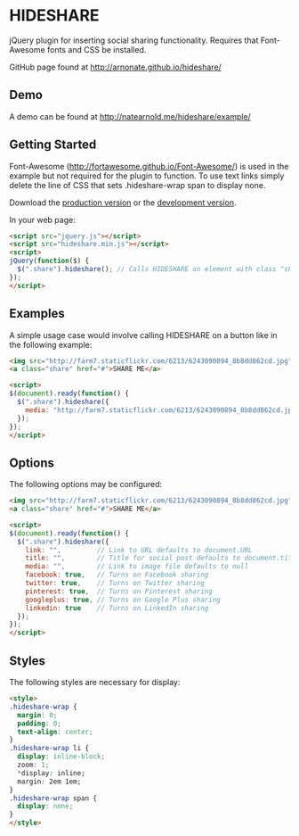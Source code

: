 # HIDESHARE

jQuery plugin for inserting social sharing functionality. Requires that Font-Awesome fonts and CSS be installed.

GitHub page found at http://arnonate.github.io/hideshare/

## Demo
A demo can be found at http://natearnold.me/hideshare/example/

## Getting Started
Font-Awesome (http://fortawesome.github.io/Font-Awesome/) is used in the example but not required for the plugin to function. To use text links simply delete the line of CSS that sets .hideshare-wrap span to display none.

Download the [production version][min] or the [development version][max].

[min]: https://raw.github.com/arnonate/hideshare/hideshare.min.js
[max]: https://raw.github.com/arnonate/hideshare/hideshare.js

In your web page:

```html
<script src="jquery.js"></script>
<script src="hideshare.min.js"></script>
<script>
jQuery(function($) {
  $(".share").hideshare(); // Calls HIDESHARE on element with class "share"
});
</script>
```

## Examples

A simple usage case would involve calling HIDESHARE on a button like in the following example:

```html
<img src="http://farm7.staticflickr.com/6213/6243090894_8b8dd862cd.jpg">
<a class="share" href="#">SHARE ME</a>

<script>
$(document).ready(function() {
  $(".share").hideshare({
    media: "http://farm7.staticflickr.com/6213/6243090894_8b8dd862cd.jpg"
  });
});
</script>
```

## Options

The following options may be configured:

```html
<img src="http://farm7.staticflickr.com/6213/6243090894_8b8dd862cd.jpg">
<a class="share" href="#">SHARE ME</a>

<script>
$(document).ready(function() {
  $(".share").hideshare({
    link: "",         // Link to URL defaults to document.URL
    title: "",        // Title for social post defaults to document.title
    media: "",        // Link to image file defaults to null
    facebook: true,   // Turns on Facebook sharing
    twitter: true,    // Turns on Twitter sharing
    pinterest: true,  // Turns on Pinterest sharing
    googleplus: true, // Turns on Google Plus sharing
    linkedin: true    // Turns on LinkedIn sharing
  });
});
</script>
```

## Styles

The following styles are necessary for display:

```html
<style>
.hideshare-wrap {
  margin: 0;
  padding: 0;
  text-align: center;
}
.hideshare-wrap li {
  display: inline-block;
  zoom: 1;
  *display: inline;
  margin: 2em 1em;
}
.hideshare-wrap span {
  display: none;
}
</style>
```